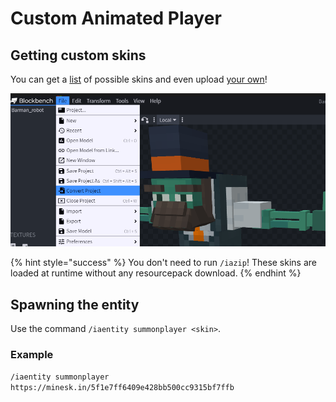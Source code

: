 # Custom Animated Player

## Getting custom skins

You can get a [list](https://mineskin.org/gallery) of possible skins and even upload [your own](https://mineskin.org/)!

![](<../../../.gitbook/assets/image (54).png>)

{% hint style="success" %}
You don't need to run `/iazip`! These skins are loaded at runtime without any resourcepack download.
{% endhint %}

## Spawning the entity

Use the command `/iaentity summonplayer <skin>`.

### Example

`/iaentity summonplayer https://minesk.in/5f1e7ff6409e428bb500cc9315bf7ffb`
